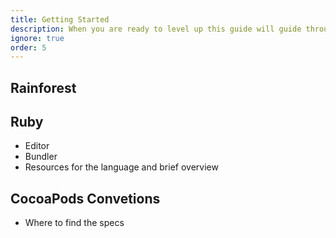```yaml
---
title: Getting Started
description: When you are ready to level up this guide will guide through your first patch.
ignore: true
order: 5
---
```


## Rainforest

## Ruby

- Editor
- Bundler
- Resources for the language and brief overview

## CocoaPods Convetions

- Where to find the specs
